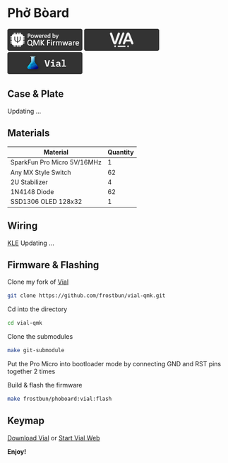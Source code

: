 # Phở Bòard

![QMK](image/qmk.png)
![VIA](image/via.png)
![Vial](image/vial.png)

## Case & Plate

Updating ...

## Materials

Material | Quantity
---|---
SparkFun Pro Micro 5V/16MHz | 1
Any MX Style Switch | 62
2U Stabilizer | 4
1N4148 Diode | 62
SSD1306 OLED 128x32 | 1

## Wiring

[KLE](http://www.keyboard-layout-editor.com/#/gists/4cfd5da9ece87a8a6bd2f5c80a84bed2)
Updating ...

## Firmware & Flashing

Clone my fork of [Vial](https://github.com/frostbun/vial-qmk)
```bash
git clone https://github.com/frostbun/vial-qmk.git
```

Cd into the directory
```bash
cd vial-qmk
```

Clone the submodules
```bash
make git-submodule
```

Put the Pro Micro into bootloader mode by connecting GND and RST pins together 2 times

Build & flash the firmware
```bash
make frostbun/phoboard:vial:flash
```

## Keymap

[Download Vial](https://get.vial.today/download/) or [Start Vial Web](https://vial.rocks/)

**Enjoy!**
